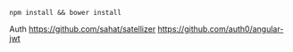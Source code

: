 `npm install && bower install`


Auth
https://github.com/sahat/satellizer
https://github.com/auth0/angular-jwt

